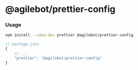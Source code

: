 # @agilebot/prettier-config

### Usage

```bash
npm install --save-dev prettier @agilebot/prettier-config
```

```js
// package.json
{
    // ...
    "prettier": "@agilebot/prettier-config"
}
```
